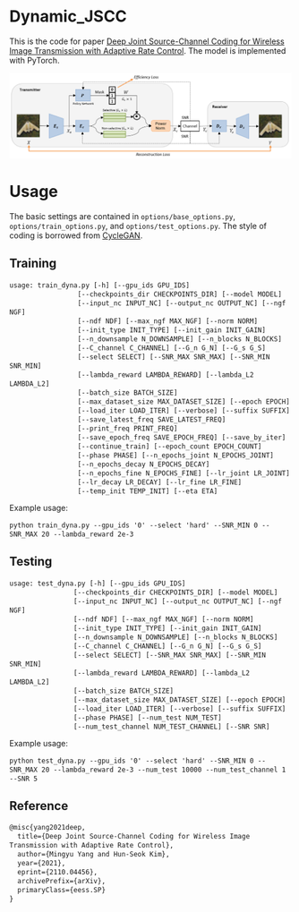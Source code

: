 # Dynamic_JSCC

This is the code for paper [Deep Joint Source-Channel Coding for Wireless Image Transmission with Adaptive Rate Control](https://arxiv.org/abs/2110.04456). The model is implemented with PyTorch. 

<img src="dyna_structure.png" alt="structure" width="700"/>

# Usage
The basic settings are contained in `options/base_options.py`, `options/train_options.py`, and `options/test_options.py`. The style of coding is borrowed from [CycleGAN](https://github.com/junyanz/pytorch-CycleGAN-and-pix2pix). 

## Training
    usage: train_dyna.py [-h] [--gpu_ids GPU_IDS]
                     [--checkpoints_dir CHECKPOINTS_DIR] [--model MODEL]
                     [--input_nc INPUT_NC] [--output_nc OUTPUT_NC] [--ngf NGF]
                     [--ndf NDF] [--max_ngf MAX_NGF] [--norm NORM]
                     [--init_type INIT_TYPE] [--init_gain INIT_GAIN]
                     [--n_downsample N_DOWNSAMPLE] [--n_blocks N_BLOCKS]
                     [--C_channel C_CHANNEL] [--G_n G_N] [--G_s G_S]
                     [--select SELECT] [--SNR_MAX SNR_MAX] [--SNR_MIN SNR_MIN]
                     [--lambda_reward LAMBDA_REWARD] [--lambda_L2 LAMBDA_L2]
                     [--batch_size BATCH_SIZE]
                     [--max_dataset_size MAX_DATASET_SIZE] [--epoch EPOCH]
                     [--load_iter LOAD_ITER] [--verbose] [--suffix SUFFIX]
                     [--save_latest_freq SAVE_LATEST_FREQ]
                     [--print_freq PRINT_FREQ]
                     [--save_epoch_freq SAVE_EPOCH_FREQ] [--save_by_iter]
                     [--continue_train] [--epoch_count EPOCH_COUNT]
                     [--phase PHASE] [--n_epochs_joint N_EPOCHS_JOINT]
                     [--n_epochs_decay N_EPOCHS_DECAY]
                     [--n_epochs_fine N_EPOCHS_FINE] [--lr_joint LR_JOINT]
                     [--lr_decay LR_DECAY] [--lr_fine LR_FINE]
                     [--temp_init TEMP_INIT] [--eta ETA]
Example usage:
    
    python train_dyna.py --gpu_ids '0' --select 'hard' --SNR_MIN 0 --SNR_MAX 20 --lambda_reward 2e-3


## Testing
    usage: test_dyna.py [-h] [--gpu_ids GPU_IDS]
                    [--checkpoints_dir CHECKPOINTS_DIR] [--model MODEL]
                    [--input_nc INPUT_NC] [--output_nc OUTPUT_NC] [--ngf NGF]
                    [--ndf NDF] [--max_ngf MAX_NGF] [--norm NORM]
                    [--init_type INIT_TYPE] [--init_gain INIT_GAIN]
                    [--n_downsample N_DOWNSAMPLE] [--n_blocks N_BLOCKS]
                    [--C_channel C_CHANNEL] [--G_n G_N] [--G_s G_S]
                    [--select SELECT] [--SNR_MAX SNR_MAX] [--SNR_MIN SNR_MIN]
                    [--lambda_reward LAMBDA_REWARD] [--lambda_L2 LAMBDA_L2]
                    [--batch_size BATCH_SIZE]
                    [--max_dataset_size MAX_DATASET_SIZE] [--epoch EPOCH]
                    [--load_iter LOAD_ITER] [--verbose] [--suffix SUFFIX]
                    [--phase PHASE] [--num_test NUM_TEST]
                    [--num_test_channel NUM_TEST_CHANNEL] [--SNR SNR]
Example usage:
    
    python test_dyna.py --gpu_ids '0' --select 'hard' --SNR_MIN 0 --SNR_MAX 20 --lambda_reward 2e-3 --num_test 10000 --num_test_channel 1 --SNR 5
    
## Reference

    @misc{yang2021deep,
      title={Deep Joint Source-Channel Coding for Wireless Image Transmission with Adaptive Rate Control}, 
      author={Mingyu Yang and Hun-Seok Kim},
      year={2021},
      eprint={2110.04456},
      archivePrefix={arXiv},
      primaryClass={eess.SP}
    }
